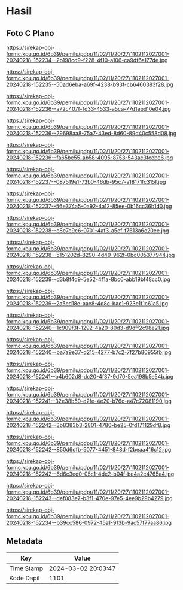 # Hasil

## Foto C Plano

https://sirekap-obj-formc.kpu.go.id/6b39/pemilu/pdpr/11/02/11/20/27/1102112027001-20240218-152234--2b198cd9-f228-4f10-a106-ca9df6a177de.jpg

https://sirekap-obj-formc.kpu.go.id/6b39/pemilu/pdpr/11/02/11/20/27/1102112027001-20240218-152235--50ad6eba-a69f-4238-b93f-cb6460383f28.jpg

https://sirekap-obj-formc.kpu.go.id/6b39/pemilu/pdpr/11/02/11/20/27/1102112027001-20240218-152236--a72c407f-1d33-4533-a5ca-77d1ebd10e04.jpg

https://sirekap-obj-formc.kpu.go.id/6b39/pemilu/pdpr/11/02/11/20/27/1102112027001-20240218-152236--29698aa8-75a7-43ed-8d60-89d40c558d08.jpg

https://sirekap-obj-formc.kpu.go.id/6b39/pemilu/pdpr/11/02/11/20/27/1102112027001-20240218-152236--fa65be55-ab58-4095-8753-543ac3fcebe6.jpg

https://sirekap-obj-formc.kpu.go.id/6b39/pemilu/pdpr/11/02/11/20/27/1102112027001-20240218-152237--087519e1-73b0-46db-95c7-a18171fc315f.jpg

https://sirekap-obj-formc.kpu.go.id/6b39/pemilu/pdpr/11/02/11/20/27/1102112027001-20240218-152237--56e374a5-0a92-4a12-85ee-0b16cc36b1d0.jpg

https://sirekap-obj-formc.kpu.go.id/6b39/pemilu/pdpr/11/02/11/20/27/1102112027001-20240218-152238--e8e7e9c6-0701-4af3-a5ef-f7613a6c20ee.jpg

https://sirekap-obj-formc.kpu.go.id/6b39/pemilu/pdpr/11/02/11/20/27/1102112027001-20240218-152238--5151202d-8290-4d49-962f-0bd005377944.jpg

https://sirekap-obj-formc.kpu.go.id/6b39/pemilu/pdpr/11/02/11/20/27/1102112027001-20240218-152239--d3b8f4d9-5e52-4f1a-8bc6-abb19bf48cc0.jpg

https://sirekap-obj-formc.kpu.go.id/6b39/pemilu/pdpr/11/02/11/20/27/1102112027001-20240218-152239--2a5ed18e-aae8-4d8c-bac1-923e1f1c61a5.jpg

https://sirekap-obj-formc.kpu.go.id/6b39/pemilu/pdpr/11/02/11/20/27/1102112027001-20240218-152240--1c909f3f-1292-4a20-80d3-d9dff2c98e21.jpg

https://sirekap-obj-formc.kpu.go.id/6b39/pemilu/pdpr/11/02/11/20/27/1102112027001-20240218-152240--ba7a9e37-d215-4277-b7c2-7f27b80955fb.jpg

https://sirekap-obj-formc.kpu.go.id/6b39/pemilu/pdpr/11/02/11/20/27/1102112027001-20240218-152241--b4b602d8-dc20-4f37-9d70-5ea198b5e54b.jpg

https://sirekap-obj-formc.kpu.go.id/6b39/pemilu/pdpr/11/02/11/20/27/1102112027001-20240218-152241--32e38b50-d2fe-4e20-b76c-a47c72081190.jpg

https://sirekap-obj-formc.kpu.go.id/6b39/pemilu/pdpr/11/02/11/20/27/1102112027001-20240218-152242--3b8383b3-2801-4780-be25-0fd171129df8.jpg

https://sirekap-obj-formc.kpu.go.id/6b39/pemilu/pdpr/11/02/11/20/27/1102112027001-20240218-152242--850d6dfb-5077-4451-848d-f2beaa416c12.jpg

https://sirekap-obj-formc.kpu.go.id/6b39/pemilu/pdpr/11/02/11/20/27/1102112027001-20240218-152242--6d6c3ed0-05c1-4de2-b04f-be4a2c4765a4.jpg

https://sirekap-obj-formc.kpu.go.id/6b39/pemilu/pdpr/11/02/11/20/27/1102112027001-20240218-152243--def083e7-b3f1-470e-97e5-4ee9b29b4279.jpg

https://sirekap-obj-formc.kpu.go.id/6b39/pemilu/pdpr/11/02/11/20/27/1102112027001-20240218-152234--b39cc586-0972-45a1-913b-9ac57f77aa86.jpg


## Metadata

| Key        | Value               |
| ---------- | ------------------- |
| Time Stamp | 2024-03-02 20:03:47 |
| Kode Dapil | 1101                |



